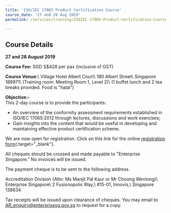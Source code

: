 ```yaml
---
title: 'ISO/IEC 17065 Product Certification Course'
course_date: '27 and 28 Aug 2019'
permalink: /services/training/ISOIEC-17065-Product-Certification-Course-Aug-2019

---
```



## Course Details
**27 and 28 August 2019**

**Course Fee:** SGD S$428 per pax (inclusive of GST)

**Course Venue:**\\
Village Hotel Albert Court\\
180 Albert Street\\
Singapore 189971\\
(Training room:  Meeting Room 1, Level 2)\\
(1 buffet lunch and 2 tea breaks provided.  Food is "halal")
 
**Objective:-**  
This 2-day course is to provide the participants:

* An overview of the conformity assessment requirements established in ISO/IEC 17065:2012 through lectures, discussions and work exercises;
* Gain insights into the content that would be useful in developing and maintaining effective product certification scheme.

We are now open for registration.  Click on this link for the online [registration form](https://form.gov.sg/5d1ed34b9ca58e0018fae30c){:target="_blank"}.
 
All cheques should be crossed and made payable to "Enterprise Singapore." No invoices will be issued.

The payment cheque is to be sent to the following address.
 
Accreditation Division (Attn: Ms Manjit Pal Kaur or Mr Choong Wenlong)\\
Enterprise Singapore\\
2 Fusionopolis Way,\\
#15-01, Innovis,\\
Singapore 138634

Tax receipts will be issued upon clearance of cheques. You may email to AR_enquiry@enterprisesg.gov.sg to request for a copy.

